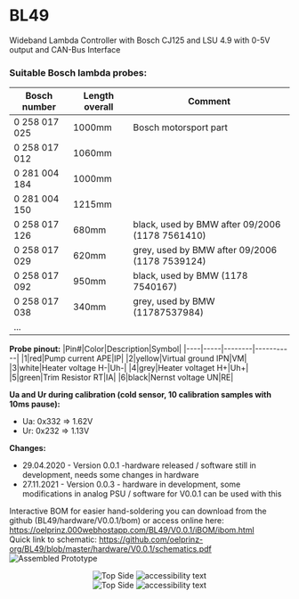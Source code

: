 # BL49
Wideband Lambda Controller with Bosch CJ125 and LSU 4.9 with 0-5V output and CAN-Bus Interface<br/>

### Suitable Bosch lambda probes: ###
|Bosch number  |Length overall|Comment|
|--------------|--------------|-------|
|0 258 017 025 |1000mm|Bosch motorsport part|
|0 258 017 012 |1060mm||
|0 281 004 184 |1000mm||
|0 281 004 150 |1215mm||
|0 258 017 126 |680mm|black, used by BMW after 09/2006 (1178 7561410)|
|0 258 017 029 |620mm|grey, used by BMW after 09/2006 (1178 7539124)|
|0 258 017 092 |950mm|black, used by BMW (1178 7540167)|
|0 258 017 038 |340mm|grey, used by BMW (11787537984)|
|...|||

**Probe pinout:**
|Pin#|Color|Description|Symbol|
|----|-----|--------|-----------|
|1|red|Pump current APE|IP|
|2|yellow|Virtual ground IPN|VM|
|3|white|Heater voltage H-|Uh-|
|4|grey|Heater voltaget H+|Uh+|
|5|green|Trim Resistor RT|IA|
|6|black|Nernst voltage UN|RE|

**Ua and Ur during calibration (cold sensor, 10 calibration samples with 10ms pause):**
- Ua: 0x332 => 1.62V
- Ur: 0x232 => 1.13V

**Changes:**
- 29.04.2020 - Version 0.0.1 -hardware released / software still in development, needs some changes in hardware<br/>
- 27.11.2021 - Version 0.0.3 - hardware in development, some modifications in analog PSU / software for V0.0.1 can be used with this<br/>

Interactive BOM for easier hand-soldering you can download from the github (BL49/hardware/V0.0.1/bom)
or access online here: https://oelprinz.000webhostapp.com/BL49/V0.0.1/iBOM/ibom.html <br/>
Quick link to schematic: https://github.com/oelprinz-org/BL49/blob/master/hardware/V0.0.1/schematics.pdf <br/>
<img src="hardware/V0.0.1/V0.0.0_assembled.jpeg" title="Assembled Prototype">
<p align="center">
  <img src="hardware/V0.0.1/top.png" title="Top Side">
  <img src="hardware/V0.0.1/bottom.png" alt="accessibility text"><br/>
    <img src="hardware/V0.0.1/top_layer.png" title="Top Side">
  <img src="hardware/V0.0.1/bottom_layer.png" alt="accessibility text">
</p>
